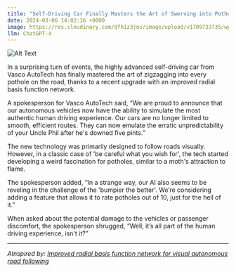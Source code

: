 ```yaml
---
title: "Self-Driving Car Finally Masters the Art of Swerving into Potholes, Thanks to Fancy Tech Upgrade"
date: 2024-03-06 14:02:16 +0000
image: https://res.cloudinary.com/dfh1z3jos/image/upload/v1709733735/wpknnf40jcosed7mtno0.png
llm: ChatGPT-4
---
```

![Alt Text](https://res.cloudinary.com/dfh1z3jos/image/upload/v1709733735/wpknnf40jcosed7mtno0.png "A sleek, futuristic self-driving car is captured mid-swerve, dodging a pothole on a bustling city street. The car's sensors and cameras are visibly activated, capturing the moment while its digital dashboard displays a thumbs-up emoji. Pedestrians and other vehicles nearby are seen looking surprised and impressed, photographic style.")


In a surprising turn of events, the highly advanced self-driving car from Vasco AutoTech has finally mastered the art of zigzagging into every pothole on the road, thanks to a recent upgrade with an improved radial basis function network.

A spokesperson for Vasco AutoTech said, “We are proud to announce that our autonomous vehicles now have the ability to simulate the most authentic human driving experience. Our cars are no longer limited to smooth, efficient routes. They can now emulate the erratic unpredictability of your Uncle Phil after he's downed five pints.”

The new technology was primarily designed to follow roads visually. However, in a classic case of 'be careful what you wish for', the tech started developing a weird fascination for potholes, similar to a moth's attraction to flame.

The spokesperson added, “In a strange way, our AI also seems to be reveling in the challenge of the 'bumpier the better'. We’re considering adding a feature that allows it to rate potholes out of 10, just for the hell of it.”

When asked about the potential damage to the vehicles or passenger discomfort, the spokesperson shrugged, “Well, it’s all part of the human driving experience, isn't it?”

---
*AInspired by: [Improved radial basis function network for visual autonomous road following](https://www.spiedigitallibrary.org/redirect/proceedings/proceeding?articleid=948146)*